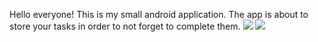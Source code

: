 Hello everyone! This is my small android application. 
The app is about to store your tasks in order to not forget to complete them.
![](https://user-images.githubusercontent.com/49745411/97794446-68f1a780-1c24-11eb-802c-7eefad3263f4.jpg)
![](https://user-images.githubusercontent.com/49745411/97794455-98a0af80-1c24-11eb-9bb5-2db9b0fa628d.jpg)
